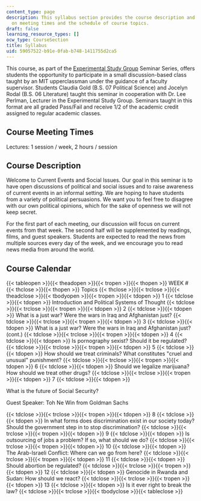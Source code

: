```yaml
---
content_type: page
description: This syllabus section provides the course description and information
  on meeting times and the schedule of course topics.
draft: false
learning_resource_types: []
ocw_type: CourseSection
title: Syllabus
uid: 59057522-b91e-0fab-b748-1411755d2ca5
---
```

This course, as part of the [Experimental Study Group](http://esg.mit.edu/) Seminar Series, offers students the opportunity to participate in a small discussion-based class taught by an MIT upperclassman under the guidance of a faculty supervisor. Students Claudia Gold (B.S. 07 Political Science) and Jocelyn Rodal (B.S. 06 Literature) taught this seminar in cooperation with Dr. Lee Perlman, Lecturer in the Experimental Study Group. Seminars taught in this format are all graded Pass/Fail and receive 1/2 of the academic credit assigned to regular academic classes.

## Course Meeting Times

Lectures: 1 session / week, 2 hours / session

## Course Description

Welcome to Current Events and Social Issues. Our goal in this seminar is to have open discussions of political and social issues and to raise awareness of current events in an informal setting. We are hoping to have students from a variety of political persuasions. We want you to feel free to disagree with our own political opinions, which for the sake of openness we will not keep secret.

For the first part of each meeting, our discussion will focus on current events from that week. The second half will be supplemented by readings, films, and guest speakers. Students are expected to read the news from multiple sources every day of the week, and we encourage you to read news media from around the world.

## Course Calendar

{{< tableopen >}}{{< theadopen >}}{{< tropen >}}{{< thopen >}}
WEEK #
{{< thclose >}}{{< thopen >}}
Topics
{{< thclose >}}{{< trclose >}}{{< theadclose >}}{{< tbodyopen >}}{{< tropen >}}{{< tdopen >}}
1
{{< tdclose >}}{{< tdopen >}}
Introduction and Political Systems of Thought
{{< tdclose >}}{{< trclose >}}{{< tropen >}}{{< tdopen >}}
2
{{< tdclose >}}{{< tdopen >}}
What is a just war? Were the wars in Iraq and Afghanistan just?
{{< tdclose >}}{{< trclose >}}{{< tropen >}}{{< tdopen >}}
3
{{< tdclose >}}{{< tdopen >}}
What is a just war? Were the wars in Iraq and Afghanistan just? (cont.)
{{< tdclose >}}{{< trclose >}}{{< tropen >}}{{< tdopen >}}
4
{{< tdclose >}}{{< tdopen >}}
Is pornography sexist? Should it be regulated?
{{< tdclose >}}{{< trclose >}}{{< tropen >}}{{< tdopen >}}
5
{{< tdclose >}}{{< tdopen >}}
How should we treat criminals? What constitutes "cruel and unusual" punishment?
{{< tdclose >}}{{< trclose >}}{{< tropen >}}{{< tdopen >}}
6
{{< tdclose >}}{{< tdopen >}}
Should we legalize marijuana? How should we treat other drugs?
{{< tdclose >}}{{< trclose >}}{{< tropen >}}{{< tdopen >}}
7
{{< tdclose >}}{{< tdopen >}}

What is the future of Social Security?

Guest Speaker: Toh Ne Win from Goldman Sachs

{{< tdclose >}}{{< trclose >}}{{< tropen >}}{{< tdopen >}}
8
{{< tdclose >}}{{< tdopen >}}
In what forms does discrimination exist in our society today? Should the government step in to stop discrimination?
{{< tdclose >}}{{< trclose >}}{{< tropen >}}{{< tdopen >}}
9
{{< tdclose >}}{{< tdopen >}}
Is outsourcing of jobs a problem? If so, what should we do?
{{< tdclose >}}{{< trclose >}}{{< tropen >}}{{< tdopen >}}
10
{{< tdclose >}}{{< tdopen >}}
The Arab-Israeli Conflict: Where can we go from here?
{{< tdclose >}}{{< trclose >}}{{< tropen >}}{{< tdopen >}}
11
{{< tdclose >}}{{< tdopen >}}
Should abortion be regulated?
{{< tdclose >}}{{< trclose >}}{{< tropen >}}{{< tdopen >}}
12
{{< tdclose >}}{{< tdopen >}}
Genocide in Rwanda and Sudan: How should we react?
{{< tdclose >}}{{< trclose >}}{{< tropen >}}{{< tdopen >}}
13
{{< tdclose >}}{{< tdopen >}}
Is it ever right to break the law?
{{< tdclose >}}{{< trclose >}}{{< tbodyclose >}}{{< tableclose >}}